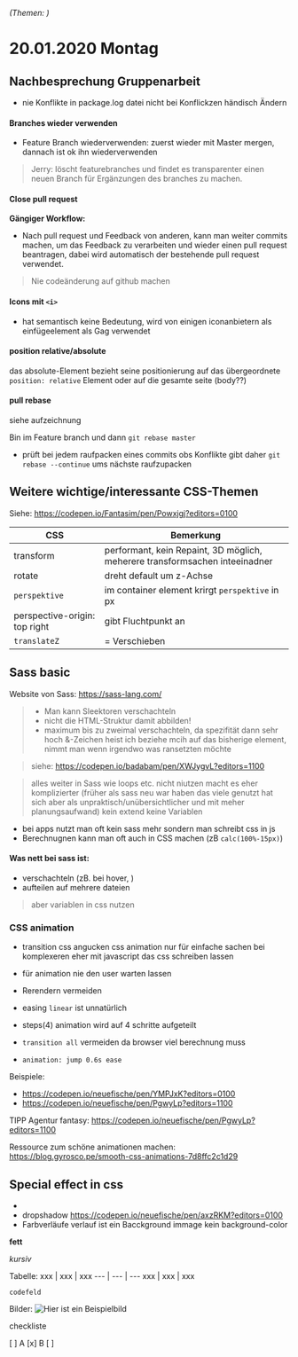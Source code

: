 
_(Themen: )_

# 20.01.2020 Montag
## Nachbesprechung Gruppenarbeit

- nie Konflikte in package.log datei nicht bei Konflickzen händisch Ändern

#### Branches wieder verwenden
- Feature Branch wiederverwenden: zuerst wieder mit Master mergen, dannach ist ok ihn wiederverwenden
> Jerry: löscht featurebranches und findet es transparenter einen neuen Branch für Ergänzungen des branches zu machen.

#### Close pull request
**Gängiger Workflow:**
- Nach pull request und Feedback von anderen, kann man weiter commits machen, um das Feedback zu verarbeiten und wieder einen pull request beantragen, dabei wird automatisch der bestehende pull request verwendet. 

> Nie codeänderung auf github machen

#### Icons mit `<i>`
- hat semantisch keine Bedeutung, wird von einigen iconanbietern als einfügeelement als Gag verwendet

#### position relative/absolute

das absolute-Element bezieht seine positionierung auf das übergeordnete `position: relative` Element oder auf die gesamte seite (body??)

#### pull rebase

siehe aufzeichnung

Bin im Feature branch und dann `git rebase master` 
- prüft bei jedem raufpacken eines commits obs Konflikte gibt daher `git rebase --continue` ums nächste raufzupacken


## Weitere wichtige/interessante CSS-Themen

Siehe: https://codepen.io/Fantasim/pen/Powxjgj?editors=0100 

CSS | Bemerkung
---|---
transform |  performant, kein Repaint, 3D möglich, meherere transformsachen inteeinadner
rotate | dreht default um z-Achse
`perspektive` | im container element krirgt `perspektive` in px
perspective-origin: top right | gibt Fluchtpunkt an
`translateZ`| = Verschieben

## Sass basic
Website von Sass: https://sass-lang.com/

> - Man kann Sleektoren verschachteln
> - nicht die HTML-Struktur damit abbilden!
> - maximum bis zu zweimal verschachteln, da spezifität dann sehr hoch
> &-Zeichen heist ich beziehe mcih auf das bisherige element, nimmt man wenn irgendwo was ransetzten möchte


> siehe: https://codepen.io/badabam/pen/XWJygvL?editors=1100

> alles weiter in Sass wie loops etc.  nicht niutzen macht es eher komplizierter (früher als sass neu war haben das viele genutzt hat sich aber als unpraktisch/unübersichtlicher und mit meher planungsaufwand)
> kein extend
> keine Variablen
- bei apps nutzt man oft kein sass mehr sondern man schreibt css in js
- Berechnugnen kann man oft auch in CSS machen (zB `calc(100%-15px)`)


#### Was nett bei sass ist: 
- verschachteln (zB. bei hover, )
- aufteilen auf mehrere dateien
> aber variablen in css nutzen

### CSS animation
- transition css angucken
css animation nur für einfache sachen bei komplexeren eher mit javascript das css schreiben lassen
- für animation nie den user warten lassen
- Rerendern vermeiden
- easing `linear` ist unnatürlich
- steps(4) animation wird auf 4 schritte aufgeteilt
- `transition all` vermeiden da browser viel berechnung muss

- `animation: jump 0.6s ease`

Beispiele:
- https://codepen.io/neuefische/pen/YMPJxK?editors=0100
- https://codepen.io/neuefische/pen/PgwyLp?editors=1100

TIPP Agentur fantasy:
https://codepen.io/neuefische/pen/PgwyLp?editors=1100

Ressource zum schöne animationen machen:
https://blog.gyrosco.pe/smooth-css-animations-7d8ffc2c1d29

## Special effect in css
- 
- dropshadow
https://codepen.io/neuefische/pen/axzRKM?editors=0100
- Farbverläufe
verlauf ist ein Bacckground immage kein background-color




**fett**

_kursiv_

Tabelle:
xxx | xxx | xxx
--- | --- | ---
xxx | xxx | xxx

```
codefeld
```

Bilder:
![Hier ist ein Beispielbild](https://example.com/bild.jpg)

checkliste

[ ] A
[x] B
[ ] 